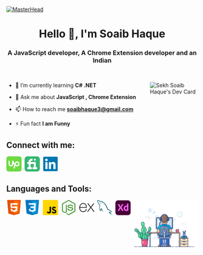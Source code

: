 [![MasterHead](./img/banner.gif)](https://github.com/SoaibHaque)
<h1 align="center">Hello 👋, I'm Soaib Haque</h1>
<h3 align="center">A JavaScript developer, A Chrome Extension developer and an Indian</h3>
<br>

<a href="https://app.daily.dev/soaibhaque"><img align="right" width="25%" src="https://api.daily.dev/devcards/c3786868db4349c0b53d0141b8409c24.png?r=4bl" alt="Sekh Soaib Haque's Dev Card"/></a>

- 🌱 I’m currently learning **C# .NET**

- 💬 Ask me about **JavaScript , Chrome Extension**

- 📫 How to reach me **soaibhaque3@gmail.com**

- ⚡ Fun fact **I am Funny**

<h2>Connect with me:</h2>
<a href="https://www.upwork.com/freelancers/~0121e346d19424d387" target="_blank"><img width="40px" src="./img/icon/upwork.svg"></a>&nbsp
<a href="https://www.fiverr.com/sekhsoaibhaque"><img width="40px" src="./img/icon/fiverr.svg"></a>&nbsp
<a href="https://www.linkedin.com/in/soaib-haque-905221203"><img width="40px" src="./img/icon/linkedin.svg"></a>

<h2>Languages and Tools:</h2>
<img align="right" width="35%" src="./img/coding.gif"></img>
<p align="left">
<a href="https://www.w3.org/html/" target="_blank"><img width="40px" src="./img/icon/html.svg"></a>&nbsp
<a href="https://www.w3schools.com/css/"><img width="40px" src="./img/icon/css.svg"></a>&nbsp
<a href="https://developer.mozilla.org/en-US/docs/Web/JavaScript"><img width="40px" src="./img/icon/javascript.svg"></a>&nbsp
<a href="https://nodejs.org/en/"><img width="40px" src="./img/icon/nodejs.svg"></a>&nbsp
<a href="https://expressjs.com/"><img width="40px" src="./img/icon/express.svg"></a>&nbsp
<a href="https://www.mysql.com/"><img width="40px" src="./img/icon/mysql.svg"></a>&nbsp
<a href="https://helpx.adobe.com/support/xd.html"><img width="40px" src="./img/icon/xd.svg"></a>
</p>
